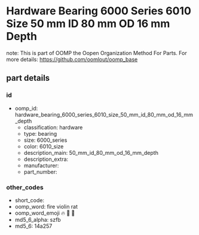 # Hardware Bearing 6000 Series 6010 Size 50 mm ID 80 mm OD 16 mm Depth  

note: This is part of OOMP the Oopen Organization Method For Parts. For more details: https://github.com/oomlout/oomp_base

##  part details





### id
* oomp_id: hardware_bearing_6000_series_6010_size_50_mm_id_80_mm_od_16_mm_depth
  * classification: hardware
  * type: bearing
  * size: 6000_series
  * color: 6010_size
  * description_main: 50_mm_id_80_mm_od_16_mm_depth
  * description_extra: 
  * manufacturer: 
  * part_number: 

### other_codes
* short_code: 
* oomp_word: fire violin rat
* oomp_word_emoji :fire: :violin: :rat:
* md5_6_alpha: szfb
* md5_6: 14a257